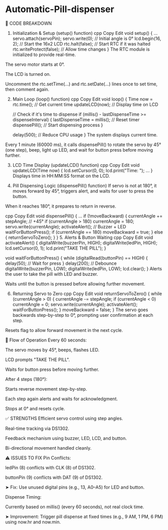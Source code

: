 # Automatic-Pill-dispenser


📂 CODE BREAKDOWN
1. Initialization & Setup (setup() function)
cpp
Copy
Edit
void setup() {
    ...
    servo.attach(servoPin);
    servo.write(0); // Initial angle is 0°
    lcd.begin(16, 2); // Start the 16x2 LCD
    rtc.halt(false); // Start RTC if it was halted
    rtc.writeProtect(false); // Allow time changes
}
The RTC module is initialized to provide real-time.

The servo motor starts at 0°.

The LCD is turned on.

Uncomment the rtc.setTime(...) and rtc.setDate(...) lines once to set time, then comment again.

2. Main Loop (loop() function)
cpp
Copy
Edit
void loop() {
    Time now = rtc.time();  // Get current time
    updateLCD(now);         // Display time on LCD

    // Check if it's time to dispense
    if (millis() - lastDispenseTime >= dispenseInterval) {
        lastDispenseTime = millis();  // Reset timer
        dispensePill();               // Start dispensing process
    }

    delay(500); // Reduce CPU usage
}
The system displays current time.

Every 1 minute (60000 ms), it calls dispensePill() to rotate the servo by 45° (one step), beep, light up LED, and wait for button press before moving further.

3. LCD Time Display (updateLCD() function)
cpp
Copy
Edit
void updateLCD(Time now) {
    lcd.setCursor(0, 0);
    lcd.print("Time: ");
    ...
}
Displays time in HH:MM:SS format on the LCD.

4. Pill Dispensing Logic (dispensePill() function)
If servo is not at 180°, it moves forward by 45°, triggers alert, and waits for user to press the button.

When it reaches 180°, it prepares to return in reverse.

cpp
Copy
Edit
void dispensePill() {
    ...
    if (!moveBackward) {
        currentAngle += stepAngle; // +45°
        if (currentAngle > 180) currentAngle = 180;
        servo.write(currentAngle);
        activateAlert(); // Buzzer + LED
        waitForButtonPress();
        if (currentAngle == 180) moveBackward = true;
    } else {
        returnServoToZero();
    }
}
5. Alerts & Button Waiting
cpp
Copy
Edit
void activateAlert() {
    digitalWrite(buzzerPin, HIGH);
    digitalWrite(ledPin, HIGH);
    lcd.setCursor(0, 1);
    lcd.print("TAKE THE PILL");
}

void waitForButtonPress() {
    while (digitalRead(buttonPin) == HIGH) {
        delay(50); // Wait for press
    }
    delay(200); // Debounce
    digitalWrite(buzzerPin, LOW);
    digitalWrite(ledPin, LOW);
    lcd.clear();
}
Alerts the user to take the pill with LED and buzzer.

Waits until the button is pressed before allowing further movement.

6. Returning Servo to Zero
cpp
Copy
Edit
void returnServoToZero() {
    while (currentAngle > 0) {
        currentAngle -= stepAngle;
        if (currentAngle < 0) currentAngle = 0;
        servo.write(currentAngle);
        activateAlert();
        waitForButtonPress();
    }
    moveBackward = false;
}
The servo goes backwards step-by-step to 0°, prompting user confirmation at each step.

Resets flag to allow forward movement in the next cycle.

🔁 Flow of Operation
Every 60 seconds:

The servo moves by 45°, beeps, flashes LED.

LCD prompts "TAKE THE PILL".

Waits for button press before moving further.

After 4 steps (180°):

Starts reverse movement step-by-step.

Each step again alerts and waits for acknowledgment.

Stops at 0° and resets cycle.

✅ STRENGTHS
Efficient servo control using step angles.

Real-time tracking via DS1302.

Feedback mechanism using buzzer, LED, LCD, and button.

Bi-directional movement handled cleanly.

⚠️ ISSUES TO FIX
Pin Conflicts:

ledPin (8) conflicts with CLK (8) of DS1302.

buttonPin (9) conflicts with DAT (9) of DS1302.

➤ Fix: Use unused digital pins (e.g., 13, A0–A5) for LED and button.

Dispense Timing:

Currently based on millis() (every 60 seconds), not real clock time.

➤ Improvement: Trigger pill dispense at fixed times (e.g., 9 AM, 1 PM, 6 PM) using now.hr and now.min.

